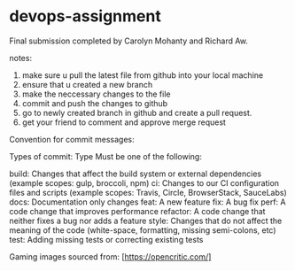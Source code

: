 # devops-assignment
Final submission completed by Carolyn Mohanty and Richard Aw.

notes:
1) make sure u pull the latest file from github into your local machine
2) ensure that u created a new branch
3) make the neccessary changes to the file
4) commit and push the changes to github
5) go to newly created branch in github and create a pull request.
6) get your friend to comment and approve merge request

Convention for commit messages:

Types of commit:
Type
Must be one of the following:

build: Changes that affect the build system or external dependencies (example scopes: gulp, broccoli, npm)
ci: Changes to our CI configuration files and scripts (example scopes: Travis, Circle, BrowserStack, SauceLabs)
docs: Documentation only changes
feat: A new feature
fix: A bug fix
perf: A code change that improves performance
refactor: A code change that neither fixes a bug nor adds a feature
style: Changes that do not affect the meaning of the code (white-space, formatting, missing semi-colons, etc)
test: Adding missing tests or correcting existing tests

Gaming images sourced from: [https://opencritic.com/]
